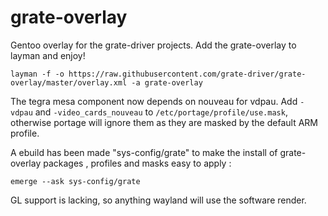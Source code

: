 # grate-overlay
Gentoo overlay for the grate-driver projects. Add the grate-overlay to layman and enjoy!

    layman -f -o https://raw.githubusercontent.com/grate-driver/grate-overlay/master/overlay.xml -a grate-overlay

The tegra mesa component now depends on nouveau for vdpau. Add `-vdpau` and `-video_cards_nouveau` to `/etc/portage/profile/use.mask`, otherwise portage will ignore them as they are masked by the default ARM profile.

A ebuild has been made "sys-config/grate" to make the install of grate-overlay packages , profiles and masks easy to apply :

    emerge --ask sys-config/grate

GL support is lacking, so anything wayland will use the software render.
